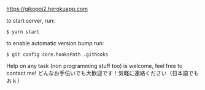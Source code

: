 https://gikopoi2.herokuapp.com

to start server, run:

``$ yarn start``

to enable automatic version bump run:

``$ git config core.hooksPath .githooks``

Help on any task (non programming stuff too) is welcome, feel free to contact me!
どんなお手伝いでも大歓迎です！気軽に連絡ください（日本語でもおｋ）
